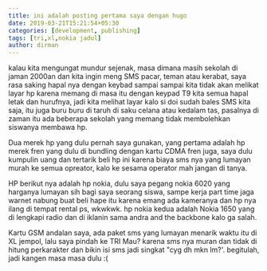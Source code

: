 ```yaml
---
title: ini adalah posting pertama saya dengan hugo
date: 2019-03-21T15:21:54+05:30
categories: [development, publishing]
tags: [tri,xl,nokia jadul]
author: dirman
---
```


kalau kita mengungat mundur sejenak, masa dimana masih sekolah di jaman 2000an dan kita ingin meng SMS pacar, teman atau kerabat, saya rasa saking hapal nya dengan keybad sampai sampai kita tidak akan melikat layar hp karena memang di masa itu dengan keypad T9 kita semua hapal letak dan hurufnya, jadi kita melihat layar kalo si doi sudah bales SMS kita saja, itu juga buru buru di taruh di saku celana atau kedalam tas, pasalnya di zaman itu ada beberapa sekolah yang memang tidak membolehkan siswanya membawa hp.

Dua merek hp yang dulu pernah saya gunakan, yang pertama adalah hp merek fren yang dulu di bundling dengan kartu CDMA fren juga, saya dulu kumpulin uang dan tertarik beli hp ini karena biaya sms nya yang lumayan murah ke semua opreator, kalo ke sesama operator mah jangan di tanya.

HP berikut nya adalah hp nokia, dulu saya pegang nokia 6020 yang harganya lumayan sih bagi saya seorang siswa, sampe kerja part time jaga warnet nabung buat beli hape itu karena emang ada kameranya dan hp nya ilang di tempat rental ps, wkwkwk. hp nokia kedua adalah Nokia 1650 yang di lengkapi radio dan di iklanin sama andra and the backbone kalo ga salah.

Kartu GSM andalan saya, ada paket sms yang lumayan menarik waktu itu di XL jempol, lalu saya pindah ke TRI Mau? karena sms nya muran dan tidak di hitung perkarakter dan bikin isi sms jadi singkat "cyg dh mkn lm?'. begitulah, jadi kangen masa masa dulu :(